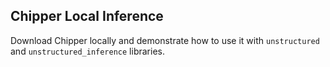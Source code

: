 ## Chipper Local Inference

Download Chipper locally and demonstrate how to use it with `unstructured` and `unstructured_inference` libraries.
